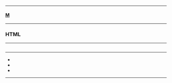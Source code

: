 
---

#### [M](https://github.com/ttltrk/TTT/blob/master/menu.md)

---

### HTML

---

```

```

---

* []()
* []()
* []()

---
